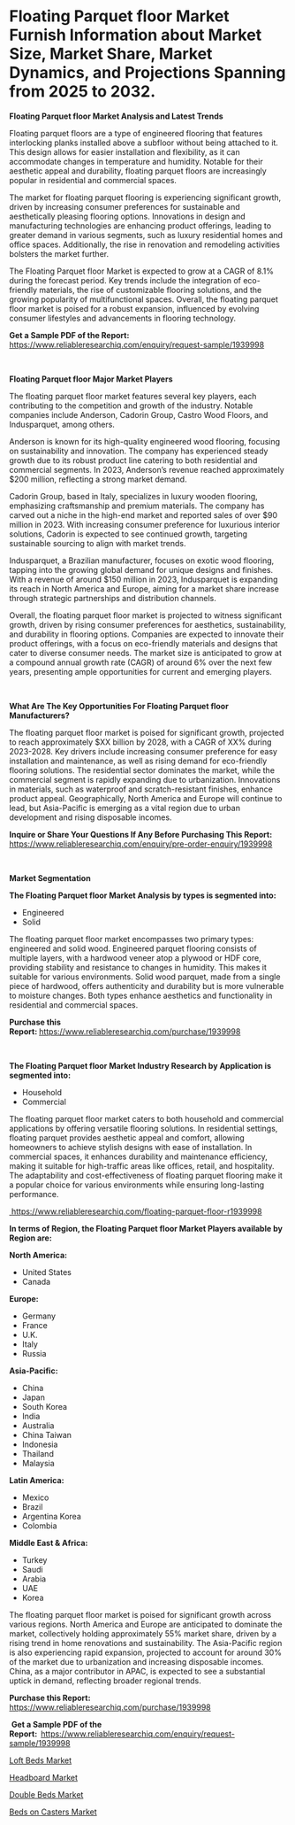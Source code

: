 <p><h1>Floating Parquet floor Market Furnish Information about Market Size, Market Share, Market Dynamics, and Projections Spanning from 2025 to 2032.</h1></p><p><strong>Floating Parquet floor Market Analysis and Latest Trends</strong></p>
<p><p>Floating parquet floors are a type of engineered flooring that features interlocking planks installed above a subfloor without being attached to it. This design allows for easier installation and flexibility, as it can accommodate changes in temperature and humidity. Notable for their aesthetic appeal and durability, floating parquet floors are increasingly popular in residential and commercial spaces.</p><p>The market for floating parquet flooring is experiencing significant growth, driven by increasing consumer preferences for sustainable and aesthetically pleasing flooring options. Innovations in design and manufacturing technologies are enhancing product offerings, leading to greater demand in various segments, such as luxury residential homes and office spaces. Additionally, the rise in renovation and remodeling activities bolsters the market further.</p><p>The Floating Parquet floor Market is expected to grow at a CAGR of 8.1% during the forecast period. Key trends include the integration of eco-friendly materials, the rise of customizable flooring solutions, and the growing popularity of multifunctional spaces. Overall, the floating parquet floor market is poised for a robust expansion, influenced by evolving consumer lifestyles and advancements in flooring technology.</p></p>
<p><strong>Get a Sample PDF of the Report:&nbsp;</strong> <a href="https://www.reliableresearchiq.com/enquiry/request-sample/1939998?utm_campaign=1087&utm_medium=2&utm_source=Github&utm_content=ia&utm_term=09022025&utm_id=floating-parquet-floor">https://www.reliableresearchiq.com/enquiry/request-sample/1939998</a></p>
<p>&nbsp;</p>
<p><strong>Floating Parquet floor Major Market Players</strong></p>
<p><p>The floating parquet floor market features several key players, each contributing to the competition and growth of the industry. Notable companies include Anderson, Cadorin Group, Castro Wood Floors, and Indusparquet, among others.</p><p>Anderson is known for its high-quality engineered wood flooring, focusing on sustainability and innovation. The company has experienced steady growth due to its robust product line catering to both residential and commercial segments. In 2023, Anderson’s revenue reached approximately $200 million, reflecting a strong market demand.</p><p>Cadorin Group, based in Italy, specializes in luxury wooden flooring, emphasizing craftsmanship and premium materials. The company has carved out a niche in the high-end market and reported sales of over $90 million in 2023. With increasing consumer preference for luxurious interior solutions, Cadorin is expected to see continued growth, targeting sustainable sourcing to align with market trends.</p><p>Indusparquet, a Brazilian manufacturer, focuses on exotic wood flooring, tapping into the growing global demand for unique designs and finishes. With a revenue of around $150 million in 2023, Indusparquet is expanding its reach in North America and Europe, aiming for a market share increase through strategic partnerships and distribution channels.</p><p>Overall, the floating parquet floor market is projected to witness significant growth, driven by rising consumer preferences for aesthetics, sustainability, and durability in flooring options. Companies are expected to innovate their product offerings, with a focus on eco-friendly materials and designs that cater to diverse consumer needs. The market size is anticipated to grow at a compound annual growth rate (CAGR) of around 6% over the next few years, presenting ample opportunities for current and emerging players.</p></p>
<p>&nbsp;</p>
<p><strong>What Are The Key Opportunities For Floating Parquet floor Manufacturers?</strong></p>
<p><p>The floating parquet floor market is poised for significant growth, projected to reach approximately $XX billion by 2028, with a CAGR of XX% during 2023-2028. Key drivers include increasing consumer preference for easy installation and maintenance, as well as rising demand for eco-friendly flooring solutions. The residential sector dominates the market, while the commercial segment is rapidly expanding due to urbanization. Innovations in materials, such as waterproof and scratch-resistant finishes, enhance product appeal. Geographically, North America and Europe will continue to lead, but Asia-Pacific is emerging as a vital region due to urban development and rising disposable incomes.</p></p>
<p><strong>Inquire or Share Your Questions If Any Before Purchasing This Report:</strong> <a href="https://www.reliableresearchiq.com/enquiry/pre-order-enquiry/1939998?utm_campaign=1087&utm_medium=2&utm_source=Github&utm_content=ia&utm_term=09022025&utm_id=floating-parquet-floor">https://www.reliableresearchiq.com/enquiry/pre-order-enquiry/1939998</a></p>
<p>&nbsp;</p>
<p><strong>Market Segmentation</strong></p>
<p><strong>The Floating Parquet floor Market Analysis by types is segmented into:</strong></p>
<p><ul><li>Engineered</li><li>Solid</li></ul></p>
<p><p>The floating parquet floor market encompasses two primary types: engineered and solid wood. Engineered parquet flooring consists of multiple layers, with a hardwood veneer atop a plywood or HDF core, providing stability and resistance to changes in humidity. This makes it suitable for various environments. Solid wood parquet, made from a single piece of hardwood, offers authenticity and durability but is more vulnerable to moisture changes. Both types enhance aesthetics and functionality in residential and commercial spaces.</p></p>
<p><strong>Purchase this Report:&nbsp;</strong><a href="https://www.reliableresearchiq.com/purchase/1939998?utm_campaign=1087&utm_medium=2&utm_source=Github&utm_content=ia&utm_term=09022025&utm_id=floating-parquet-floor">https://www.reliableresearchiq.com/purchase/1939998</a></p>
<p>&nbsp;</p>
<p><strong>The Floating Parquet floor Market Industry Research by Application is segmented into:</strong></p>
<p><ul><li>Household</li><li>Commercial</li></ul></p>
<p><p>The floating parquet floor market caters to both household and commercial applications by offering versatile flooring solutions. In residential settings, floating parquet provides aesthetic appeal and comfort, allowing homeowners to achieve stylish designs with ease of installation. In commercial spaces, it enhances durability and maintenance efficiency, making it suitable for high-traffic areas like offices, retail, and hospitality. The adaptability and cost-effectiveness of floating parquet flooring make it a popular choice for various environments while ensuring long-lasting performance.</p></p>
<p><a href="https://www.reliableresearchiq.com/floating-parquet-floor-r1939998?utm_campaign=1087&utm_medium=2&utm_source=Github&utm_content=ia&utm_term=09022025&utm_id=floating-parquet-floor">&nbsp;https://www.reliableresearchiq.com/floating-parquet-floor-r1939998</a></p>
<p><strong>In terms of Region, the Floating Parquet floor Market Players available by Region are:</strong></p>
<p>
    <p> <strong> North America: </strong>
        <ul>
            <li>United States</li>
            <li>Canada</li>
        </ul>
        </p> 
    <p> <strong> Europe: </strong>
        <ul>
            <li>Germany</li>
            <li>France</li>
            <li>U.K.</li>
            <li>Italy</li>
            <li>Russia</li>
        </ul>
        </p> 
    <p> <strong> Asia-Pacific: </strong>
        <ul>
            <li>China</li>
            <li>Japan</li>
            <li>South Korea</li>
            <li>India</li>
            <li>Australia</li>
            <li>China Taiwan</li>
            <li>Indonesia</li>
            <li>Thailand</li>
            <li>Malaysia</li>
        </ul>
        </p> 
    <p> <strong> Latin America: </strong>
        <ul>
            <li>Mexico</li>
            <li>Brazil</li>
            <li>Argentina Korea</li>
            <li>Colombia</li>
        </ul>
        </p> 
    <p> <strong> Middle East & Africa: </strong>
        <ul>
            <li>Turkey</li>
            <li>Saudi</li>
            <li>Arabia</li>
            <li>UAE</li>
            <li>Korea</li>
        </ul>
    </p>
    </p>
<p><p>The floating parquet floor market is poised for significant growth across various regions. North America and Europe are anticipated to dominate the market, collectively holding approximately 55% market share, driven by a rising trend in home renovations and sustainability. The Asia-Pacific region is also experiencing rapid expansion, projected to account for around 30% of the market due to urbanization and increasing disposable incomes. China, as a major contributor in APAC, is expected to see a substantial uptick in demand, reflecting broader regional trends.</p></p>
<p><strong>Purchase this Report: </strong><a href="https://www.reliableresearchiq.com/purchase/1939998?utm_campaign=1087&utm_medium=2&utm_source=Github&utm_content=ia&utm_term=09022025&utm_id=floating-parquet-floor">https://www.reliableresearchiq.com/purchase/1939998</a></p>
<p>&nbsp;<strong>Get a Sample PDF of the Report:&nbsp;&nbsp;</strong><a href="https://www.reliableresearchiq.com/enquiry/request-sample/1939998?utm_campaign=1087&utm_medium=2&utm_source=Github&utm_content=ia&utm_term=09022025&utm_id=floating-parquet-floor">https://www.reliableresearchiq.com/enquiry/request-sample/1939998</a></p>
<p><strong></strong></p>
<p><p><a href="https://github.com/poznerfulden73/Market-Research-Report-List-1/blob/main/loft-beds-market.md?utm_campaign=1087&utm_medium=2&utm_source=Github&utm_content=ia&utm_term=09022025&utm_id=floating-parquet-floor">Loft Beds Market</a></p><p><a href="https://github.com/parissqabaka3/Market-Research-Report-List-1/blob/main/headboard-market.md?utm_campaign=1087&utm_medium=2&utm_source=Github&utm_content=ia&utm_term=09022025&utm_id=floating-parquet-floor">Headboard Market</a></p><p><a href="https://github.com/urticagebbia/Market-Research-Report-List-1/blob/main/double-beds-market.md?utm_campaign=1087&utm_medium=2&utm_source=Github&utm_content=ia&utm_term=09022025&utm_id=floating-parquet-floor">Double Beds Market</a></p><p><a href="https://github.com/thuaaduriim/Market-Research-Report-List-1/blob/main/beds-on-casters-market.md?utm_campaign=1087&utm_medium=2&utm_source=Github&utm_content=ia&utm_term=09022025&utm_id=floating-parquet-floor">Beds on Casters Market</a></p></p>